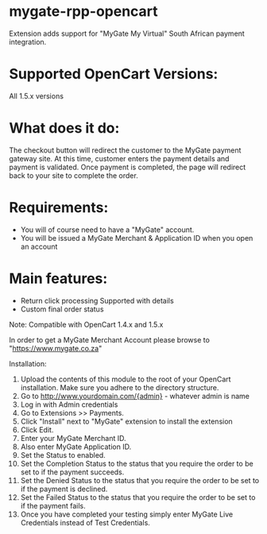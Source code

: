 mygate-rpp-opencart
===================

Extension adds support for "MyGate My Virtual" South African payment integration. 

Supported OpenCart Versions:
================
All 1.5.x versions


What does it do:
================
The checkout button will redirect the customer to the MyGate payment gateway site.
At this time, customer enters the payment details and payment is validated.
Once payment is completed, the page will redirect back to your site to complete the order.


Requirements:
==============
* You will of course need to have a "MyGate" account.
* You will be issued a MyGate Merchant & Application ID when you open an account


Main features:
==============
* Return click processing Supported with details
* Custom final order status

Note:  Compatible with OpenCart 1.4.x and 1.5.x

In order to get a MyGate Merchant Account please browse to "https://www.mygate.co.za"


Installation:

1. Upload the contents of this module to the root of your OpenCart installation. Make sure you adhere to the directory structure.
2. Go to http://www.yourdomain.com/{admin} - whatever admin is name
3. Log in with Admin credentials
4. Go to Extensions >> Payments.  
5. Click "Install" next to "MyGate" extension to install the extension
6. Click Edit.  
7. Enter your MyGate Merchant ID.
8. Also enter MyGate Application ID.
9. Set the Status to enabled.
10. Set the Completion Status to the status that you require the order to be set to if the payment succeeds.
11. Set the Denied Status to the status that you require the order to be set to if the payment is declined.
12. Set the Failed Status to the status that you require the order to be set to if the payment fails.
13. Once you have completed your testing simply enter MyGate Live Credentials instead of Test Credentials.
